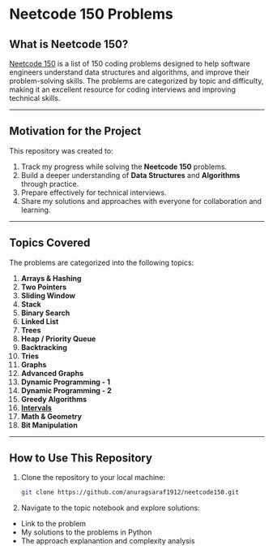 # Neetcode 150 Problems

## What is Neetcode 150?  
[Neetcode 150](https://neetcode.io/practice?tab=neetcode150) is a list of 150 coding problems designed to help software engineers understand data structures and algorithms, and improve their problem-solving skills. The problems are categorized by topic and difficulty, making it an excellent resource for coding interviews and improving technical skills.

---

## Motivation for the Project  
This repository was created to:  
1. Track my progress while solving the **Neetcode 150** problems.  
2. Build a deeper understanding of **Data Structures** and **Algorithms** through practice.  
3. Prepare effectively for technical interviews.  
4. Share my solutions and approaches with everyone for collaboration and learning.

---

## Topics Covered  
The problems are categorized into the following topics:  

1. **Arrays & Hashing**  
2. **Two Pointers**  
3. **Sliding Window**  
4. **Stack**  
5. **Binary Search**  
6. **Linked List**  
7. **Trees**    
8. **Heap / Priority Queue**  
9. **Backtracking**
10. **Tries**
11. **Graphs**
12. **Advanced Graphs**
13. **Dynamic Programming - 1**
14. **Dynamic Programming - 2**
15. **Greedy Algorithms**  
16. [**Intervals**](https://github.com/anuragsaraf1912/neetcode150/blob/main/Intervals.ipynb)
17. **Math & Geometry**
18. **Bit Manipulation**  

---

## How to Use This Repository  
1. Clone the repository to your local machine:  
   ```bash
   git clone https://github.com/anuragsaraf1912/neetcode150.git
2. Navigate to the topic notebook and explore solutions:
- Link to the problem  
- My solutions to the problems in Python 
- The approach explanantion and complexity analysis 
